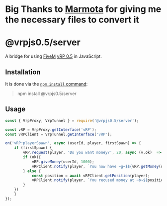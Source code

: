 # Big Thanks to [Marmota](https://github.com/jaimeadf) for giving me the necessary files to convert it 
# @vrpjs0.5/server

A bridge for using [FiveM](http://fivem.net/) [vRP 0.5](https://github.com/ImagicTheCat/vRP/tree/0.5) in JavaScript.

## Installation

It is done via the [`npm install` command](https://docs.npmjs.com/downloading-and-installing-packages-locally):

> npm install @vrpjs0.5/server

## Usage

```javascript
const { VrpProxy, VrpTunnel } = require('@vrpjs0.5/server');

const vRP = VrpProxy.getInterface('vRP');
const vRPClient = VrpTunnel.getInterface('vRP');

on('vRP:playerSpawn', async (userId, player, firstSpawn) => {
    if (firstSpawn) {
        vRP.request(player, 'Do you want money?', 20, async (v,ok)  =>{
        if (ok){
            vRP.giveMoney(userId, 1000);
            vRPClient.notify(player, `You now have ~g~$${vRP.getMoney(userId)}!`);
        } else {
            const position = await vRPClient.getPosition(player);
            vRPClient.notify(player, `You recused money at ~b~${position.join('~s~, ~b~')}~s~!`);
        }
    })
    }
});
```